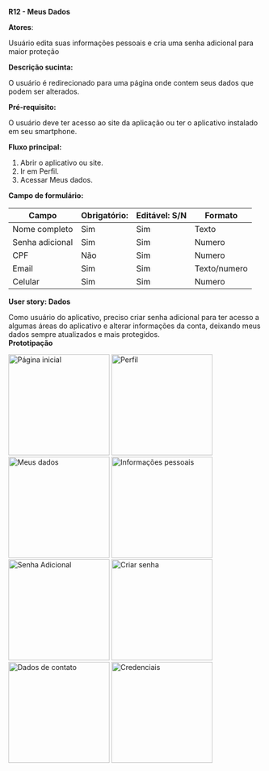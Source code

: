 ﻿**R12 - Meus Dados** 

**Atores**: 

Usuário edita suas informações pessoais e cria uma senha adicional para maior proteção 

**Descrição sucinta:** 

O usuário é redirecionado para uma página onde contem seus dados que podem ser alterados. 

**Pré-requisito:** 

O usuário deve ter acesso ao site da aplicação ou ter o aplicativo instalado em seu smartphone. 

**Fluxo principal:** 

1. Abrir o aplicativo ou site. 
1. Ir em Perfil. 
1. Acessar Meus dados. 

**Campo de formulário:** 

|**Campo** |**Obrigatório:** |**Editável: S/N** |**Formato** |
| - | - | - | - |
|Nome completo |Sim |Sim |Texto |
|Senha adicional |Sim |Sim |Numero |
|CPF |Não |Sim |Numero  |
|Email |Sim |Sim |Texto/numero |
|Celular |Sim |Sim |Numero |

**User story: Dados** 

Como usuário do aplicativo, preciso criar senha adicional para ter acesso a algumas áreas do aplicativo e alterar informações da conta, deixando meus dados sempre atualizados e mais protegidos.  
**Prototipação** 

<img src="https://i.imgur.com/URa3Qkp.jpeg" width="200" alt="Página inicial">
                                                        
<img src="https://i.imgur.com/Cr9Vy0O.jpg" width="200" alt="Perfil">    

<img src="https://i.imgur.com/IWmex0C.jpg" width="200" alt="Meus dados">

<img src="https://i.imgur.com/3sTRc53.jpg" width="200" alt="Informações pessoais">

<img src="https://i.imgur.com/eL9z72C.jpg" width="200" alt="Senha Adicional">

<img src="https://i.imgur.com/6339CSw.jpg" width="200" alt="Criar senha">

<img src="https://i.imgur.com/p2MJYyc.jpg" width="200" alt="Dados de contato">

<img src="https://i.imgur.com/pOslvEF.jpg" width="200" alt="Credenciais">